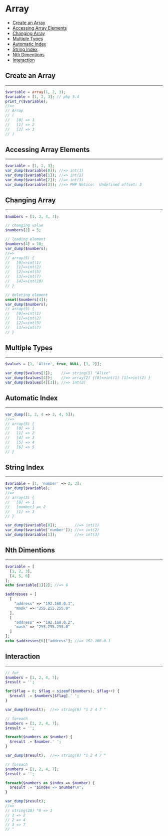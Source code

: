 # Array

- [Create an Array](#create-an-array)
- [Accessing Array Elements](#accessing-array-elements)
- [Changing Array](#changing-array)
- [Multiple Types](#multiple-types)
- [Automatic Index](#automatic-index)
- [String Index](#string-index)
- [Nth Dimentions](#nth-dimentions)
- [Interaction](#interaction)

## Create an Array

---

```php
$variable = array(1, 2, 3);
$variable = [1, 2, 3]; // php 5.4
print_r($variable);
//=>
// Array
// (
//   [0] => 1
//   [1] => 2
//   [2] => 3
// )
```

## Accessing Array Elements

---

```php
$variable = [1, 2, 3];
var_dump($variable[0]); //=> int(1)
var_dump($variable[1]); //=> int(2)
var_dump($variable[2]); //=> int(3)
var_dump($variable[3]); //=> PHP Notice:  Undefined offset: 3
```

## Changing Array

---

```php
$numbers = [1, 2, 4, 7];

// changing value
$numbers[2] = 5;

// loading element
$numbers[4] = 10;
var_dump($numbers);
//=>
// array(5) {
//   [0]=>int(1)
//   [1]=>int(2)
//   [2]=>int(5)
//   [3]=>int(7)
//   [4]=>int(10)
// }

// deleting element
unset($numbers[4]);
var_dump($numbers);
// array(5) {
//   [0]=>int(1)
//   [1]=>int(2)
//   [2]=>int(5)
//   [3]=>int(7)
// }
```

## Multiple Types

---

```php
$values = [1, 'Alice', true, NULL, [1, 2]];

var_dump($values[1]);    //=> string(5) "Alice"
var_dump($values[4]);    //=> array(2) {[0]=>int(1) [1]=>int(2) }
var_dump($values[4][1]); //=> int(2)
```

## Automatic Index

---

```php
var_dump([1, 2, 4 => 3, 4, 5]);
//=>
// array(5) {
//   [0] => 1
//   [1] => 2
//   [4] => 3
//   [5] => 4
//   [6] => 5
// }
```

## String Index

---

```php
$variable = [1, 'number' => 2, 3];
var_dump($variable);
//=>
// array(3) {
//   [0] => 1
//   [number] => 2
//   [1] => 3
// }

var_dump($variable[0]);        //=> int(1)
var_dump($variable['number']); //=> int(2)
var_dump($variable[1]);        //=> int(3)
```

## Nth Dimentions

---

```php
$variable = [
  [1, 2, 3],
  [4, 5, 6]
];
echo $variable[1][2]; //=> 6
```

```php
$addresses = [
  [
    "address" => "192.168.0.1",
    "mask" => "255.255.255.0"
  ],
  [
    "address" => "192.168.0.2",
    "mask" => "255.255.255.0"
  ]
];
echo $addresses[0]["address"]; //=> 192.168.0.1
```

## Interaction

---

```php
// for
$numbers = [1, 2, 4, 7];
$result = '';

for($flag = 0; $flag < sizeof($numbers); $flag++) {
  $result .= $numbers[$flag].' ';
}

var_dump($result);  //=> string(8) "1 2 4 7 "
```

```php
// foreach
$numbers = [1, 2, 4, 7];
$result = '';

foreach($numbers as $number) {
  $result .= $number.' ';
}

var_dump($result);  //=> string(8) "1 2 4 7 "
```

```php
// foreach
$numbers = [1, 2, 4, 7];
$result = '';

foreach($numbers as $index => $number) {
  $result .= "$index => $number\n";
}

var_dump($result);
//=>
// string(28) "0 => 1
// 1 => 2
// 2 => 4
// 3 => 7
// "
```
